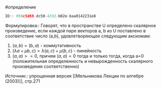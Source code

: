 #определение

```javascript
ID:: 058c5d88-dc50-4332-b02e-baa0142231e8
```

Формулировка:: 
Говорят, что в пространстве U определено скалярное произведение, если каждой паре векторов a, b из U поставлено в соответствие число (a,b), удовлетворяющее следующим аксиомам:
1.  $(a,b) = (b,a)$ - коммутативность
2. $(\lambda a + \mu b, c) = \lambda (a,c) + \mu (b,c)$ - линейность
3. $(a,a)>=0$, причем $(a,a)=0$ тогда и только тогда, когда a=0 (положительная определенность и невырожденность скалярного произведения соответственно) 

Источник:: упрощенная версия [[Мельникова Лекции по алгебре (2003)]], стр.271